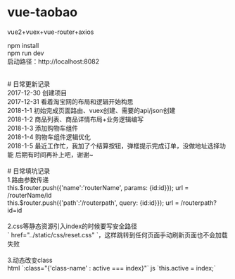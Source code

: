# vue-taobao
vue2+vuex+vue-router+axios

npm install
<br/>
npm run dev
<br/>
启动路径：http://localhost:8082

<br/>
# 日常更新记录
<br/>
2017-12-30 创建项目<br/>
2017-12-31 看着淘宝网的布局和逻辑开始构思<br/>
2018-1-1 初始完成页面路由、vuex创建、需要的api/json创建<br/>
2018-1-2 商品列表、商品详情布局+业务逻辑编写<br/>
2018-1-3 添加购物车组件<br/>
2018-1-4 购物车组件逻辑优化<br/>
2018-1-5 最近工作忙，我加了个结算按钮，弹框提示完成订单，没做地址选择功能 后期有时间再补上吧，谢谢~
<br/><br/>
# 日常填坑记录
<br/>
1.路由参数传递
<br/>
this.$router.push({'name':'routerName', params: {id:id}}); url = /routerName/id
<br/>
this.$router.push({'path':'/routerpath', query: {id:id}}); url = /routerpath?id=id
<br/>
<br/>
2.css等静态资源引入index的时候要写安全路径
<br/>
` href="../static/css/reset.css" `，这样跳转到任何页面手动刷新页面也不会加载失败
<br/>
<br/>
3.动态改变class
<br/>
html `:class="{'class-name' : active === index}"`  js `this.active = index;`
